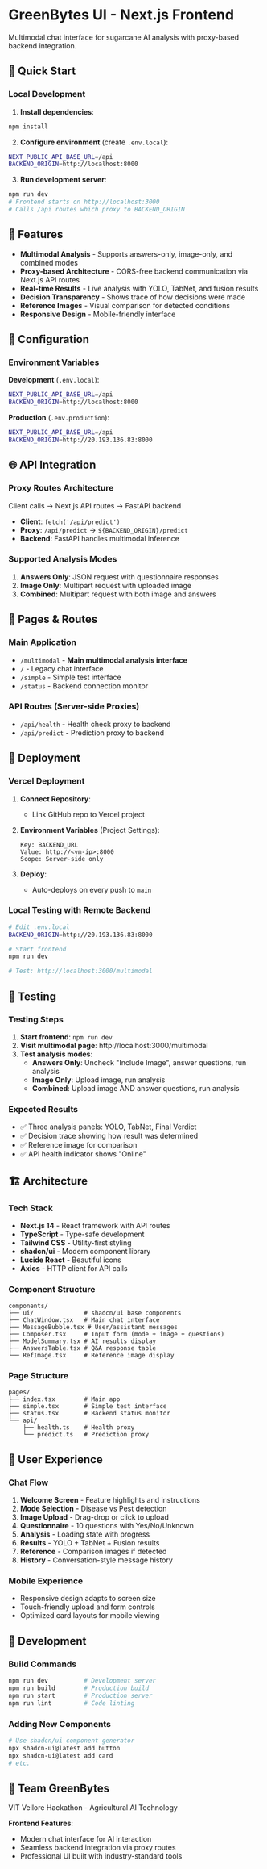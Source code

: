 # GreenBytes UI - Next.js Frontend

Multimodal chat interface for sugarcane AI analysis with proxy-based backend integration.

## 🚀 Quick Start

### Local Development

1. **Install dependencies**:
```bash
npm install
```

2. **Configure environment** (create `.env.local`):
```bash
NEXT_PUBLIC_API_BASE_URL=/api
BACKEND_ORIGIN=http://localhost:8000
```

3. **Run development server**:
```bash
npm run dev
# Frontend starts on http://localhost:3000
# Calls /api routes which proxy to BACKEND_ORIGIN
```

## 🎨 Features

- **Multimodal Analysis** - Supports answers-only, image-only, and combined modes
- **Proxy-based Architecture** - CORS-free backend communication via Next.js API routes
- **Real-time Results** - Live analysis with YOLO, TabNet, and fusion results
- **Decision Transparency** - Shows trace of how decisions were made
- **Reference Images** - Visual comparison for detected conditions
- **Responsive Design** - Mobile-friendly interface

## 🔧 Configuration

### Environment Variables

**Development** (`.env.local`):
```bash
NEXT_PUBLIC_API_BASE_URL=/api
BACKEND_ORIGIN=http://localhost:8000
```

**Production** (`.env.production`):
```bash
NEXT_PUBLIC_API_BASE_URL=/api
BACKEND_ORIGIN=http://20.193.136.83:8000
```

## 🌐 API Integration

### Proxy Routes Architecture

Client calls → Next.js API routes → FastAPI backend

- **Client**: `fetch('/api/predict')` 
- **Proxy**: `/api/predict` → `${BACKEND_ORIGIN}/predict`
- **Backend**: FastAPI handles multimodal inference

### Supported Analysis Modes

1. **Answers Only**: JSON request with questionnaire responses
2. **Image Only**: Multipart request with uploaded image
3. **Combined**: Multipart request with both image and answers

## 📱 Pages & Routes

### Main Application
- `/multimodal` - **Main multimodal analysis interface**
- `/` - Legacy chat interface
- `/simple` - Simple test interface
- `/status` - Backend connection monitor

### API Routes (Server-side Proxies)
- `/api/health` - Health check proxy to backend
- `/api/predict` - Prediction proxy to backend

## 🚀 Deployment

### Vercel Deployment

1. **Connect Repository**:
   - Link GitHub repo to Vercel project

2. **Environment Variables** (Project Settings):
   ```
   Key: BACKEND_URL
   Value: http://<vm-ip>:8000
   Scope: Server-side only
   ```

3. **Deploy**:
   - Auto-deploys on every push to `main`

### Local Testing with Remote Backend
```bash
# Edit .env.local
BACKEND_ORIGIN=http://20.193.136.83:8000

# Start frontend
npm run dev

# Test: http://localhost:3000/multimodal
```

## 🧪 Testing

### Testing Steps

1. **Start frontend**: `npm run dev`
2. **Visit multimodal page**: http://localhost:3000/multimodal
3. **Test analysis modes**:
   - **Answers Only**: Uncheck "Include Image", answer questions, run analysis
   - **Image Only**: Upload image, run analysis
   - **Combined**: Upload image AND answer questions, run analysis

### Expected Results
- ✅ Three analysis panels: YOLO, TabNet, Final Verdict
- ✅ Decision trace showing how result was determined
- ✅ Reference image for comparison
- ✅ API health indicator shows "Online"

## 🏗️ Architecture

### Tech Stack
- **Next.js 14** - React framework with API routes
- **TypeScript** - Type-safe development
- **Tailwind CSS** - Utility-first styling
- **shadcn/ui** - Modern component library
- **Lucide React** - Beautiful icons
- **Axios** - HTTP client for API calls

### Component Structure
```
components/
├── ui/              # shadcn/ui base components
├── ChatWindow.tsx   # Main chat interface
├── MessageBubble.tsx # User/assistant messages  
├── Composer.tsx     # Input form (mode + image + questions)
├── ModelSummary.tsx # AI results display
├── AnswersTable.tsx # Q&A response table
└── RefImage.tsx     # Reference image display
```

### Page Structure
```
pages/
├── index.tsx        # Main app
├── simple.tsx       # Simple test interface
├── status.tsx       # Backend status monitor
└── api/
    ├── health.ts    # Health proxy
    └── predict.ts   # Prediction proxy
```

## 🎯 User Experience

### Chat Flow
1. **Welcome Screen** - Feature highlights and instructions
2. **Mode Selection** - Disease vs Pest detection
3. **Image Upload** - Drag-drop or click to upload
4. **Questionnaire** - 10 questions with Yes/No/Unknown
5. **Analysis** - Loading state with progress
6. **Results** - YOLO + TabNet + Fusion results
7. **Reference** - Comparison images if detected
8. **History** - Conversation-style message history

### Mobile Experience
- Responsive design adapts to screen size
- Touch-friendly upload and form controls
- Optimized card layouts for mobile viewing

## 🔧 Development

### Build Commands
```bash
npm run dev          # Development server
npm run build        # Production build
npm run start        # Production server
npm run lint         # Code linting
```

### Adding New Components
```bash
# Use shadcn/ui component generator
npx shadcn-ui@latest add button
npx shadcn-ui@latest add card
# etc.
```

## 🤝 Team GreenBytes

VIT Vellore Hackathon - Agricultural AI Technology

**Frontend Features**:
- Modern chat interface for AI interaction
- Seamless backend integration via proxy routes
- Professional UI built with industry-standard tools
